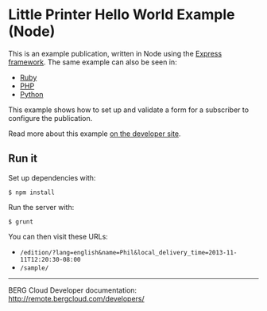 # Little Printer Hello World Example (Node)

This is an example publication, written in Node using the [Express framework](http://expressjs.com/). The same example can also be
seen in:

* [Ruby](https://github.com/bergcloud/lp-publication-hello-world)
* [PHP](https://github.com/bergcloud/lp-hello-world-php)
* [Python](https://github.com/bergcloud/lp-hello-world-python)

This example shows how to set up and validate a form for a subscriber to
configure the publication.

Read more about this example [on the developer site](http://remote.bergcloud.com/developers/littleprinter/examples/hello_world). 

## Run it

Set up dependencies with:

    $ npm install

Run the server with:

    $ grunt

You can then visit these URLs:

* `/edition/?lang=english&name=Phil&local_delivery_time=2013-11-11T12:20:30-08:00`
* `/sample/`

----

BERG Cloud Developer documentation: http://remote.bergcloud.com/developers/

